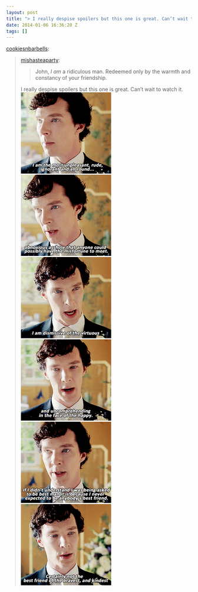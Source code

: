```yaml
---
layout: post
title: "> I really despise spoilers but this one is great. Can’t wait to watch it."
date: 2014-01-06 16:36:20 Z
tags: []
---
```

[cookiesnbarbells](http://cookiesnbarbells.tumblr.com/post/72446019284/john-i-am-a-ridiculous-man-redeemed-only-by-the):

> [mishasteaparty](https://mishasteaparty.tumblr.com/post/72386086971):
> 
> > John, _I am_ a ridiculous man. Redeemed only by the warmth and constancy of your friendship.
> 
> I really despise spoilers but this one is great. Can’t wait to watch it.
![](/media/2014/01/72449676796_0.gif)
![](/media/2014/01/72449676796_1.gif)
![](/media/2014/01/72449676796_2.gif)
![](/media/2014/01/72449676796_3.gif)
![](/media/2014/01/72449676796_4.gif)
![](/media/2014/01/72449676796_5.gif)

